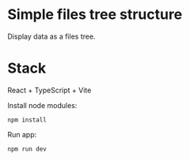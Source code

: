 # Simple files tree structure

Display data as a files tree.

# Stack

React + TypeScript + Vite

Install node modules:

`npm install`

Run app:

`npm run dev`

